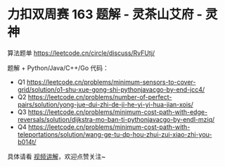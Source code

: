 # 力扣双周赛 163 题解 - 灵茶山艾府 - 灵神

算法题单 https://leetcode.cn/circle/discuss/RvFUtj/

题解 + Python/Java/C++/Go 代码：
- Q1 https://leetcode.cn/problems/minimum-sensors-to-cover-grid/solution/o1-shu-xue-gong-shi-pythonjavacgo-by-end-jcc4/
- Q2 https://leetcode.cn/problems/number-of-perfect-pairs/solution/yong-jue-dui-zhi-de-ji-he-yi-yi-hua-jian-xois/
- Q3 https://leetcode.cn/problems/minimum-cost-path-with-edge-reversals/solution/dijkstra-mo-ban-ti-pythonjavacgo-by-endl-mziq/
- Q4 https://leetcode.cn/problems/minimum-cost-path-with-teleportations/solution/wang-ge-tu-dp-hou-zhui-zui-xiao-zhi-you-b014t/

具体请看 [视频讲解](https://www.bilibili.com/video/BV191YCzjEvc/)，欢迎点赞关注~
